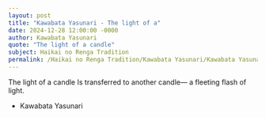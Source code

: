 ```yaml
---
layout: post
title: "Kawabata Yasunari - The light of a"
date: 2024-12-28 12:00:00 -0000
author: Kawabata Yasunari
quote: "The light of a candle"
subject: Haikai no Renga Tradition
permalink: /Haikai no Renga Tradition/Kawabata Yasunari/Kawabata Yasunari - The light of a
---
```


The light of a candle
Is transferred to another candle—
a fleeting flash of light.


- Kawabata Yasunari
